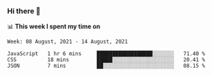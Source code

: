 ### Hi there 👋

📊 __This week I spent my time on__
<!--START_SECTION:waka-->
```text
Week: 08 August, 2021 - 14 August, 2021

JavaScript   1 hr 6 mins     ██████████████████░░░░░░░   71.40 % 
CSS          18 mins         █████░░░░░░░░░░░░░░░░░░░░   20.41 % 
JSON         7 mins          ██░░░░░░░░░░░░░░░░░░░░░░░   08.15 % 
```
<!--END_SECTION:waka-->
<!--
**SREEHARI-M-S/SREEHARI-M-S** is a ✨ _special_ ✨ repository because its `README.md` (this file) appears on your GitHub profile.

Here are some ideas to get you started:

- 🔭 I’m currently working on ...
- 🌱 I’m currently learning ...
- 👯 I’m looking to collaborate on ...
- 🤔 I’m looking for help with ...
- 💬 Ask me about ...
- 📫 How to reach me: ...
- 😄 Pronouns: ...
- ⚡ Fun fact: ...
-->
